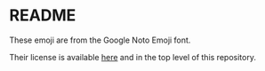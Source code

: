 # README

These emoji are from the Google Noto Emoji font.

Their license is available [here](https://github.com/googlefonts/noto-emoji/blob/main/LICENSE) and in the top level of this repository.
